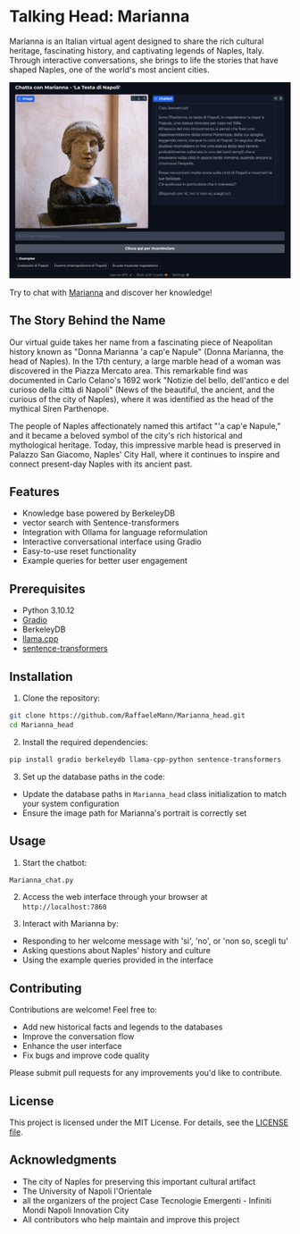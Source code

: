 # Talking Head: Marianna

Marianna is an Italian virtual agent designed to share the rich cultural heritage, fascinating history, and captivating legends of Naples, Italy. Through interactive conversations, she brings to life the stories that have shaped Naples, one of the world's most ancient cities.

<img src="Testa_di_Marianna/app_images/Schermata_marianna.png" alt="Chat con Marianna - La Testa di Napoli"/>

Try to chat with [Marianna](https://huggingface.co/spaces/HipFil98/Testa_di_Marianna) and discover her knowledge!

## The Story Behind the Name

Our virtual guide takes her name from a fascinating piece of Neapolitan history known as "Donna Marianna 'a cap'e Napule" (Donna Marianna, the head of Naples). In the 17th century, a large marble head of a woman was discovered in the Piazza Mercato area. This remarkable find was documented in Carlo Celano's 1692 work "Notizie del bello, dell'antico e del curioso della città di Napoli" (News of the beautiful, the ancient, and the curious of the city of Naples), where it was identified as the head of the mythical Siren Parthenope.

The people of Naples affectionately named this artifact "'a cap'e Napule," and it became a beloved symbol of the city's rich historical and mythological heritage. Today, this impressive marble head is preserved in Palazzo San Giacomo, Naples' City Hall, where it continues to inspire and connect present-day Naples with its ancient past.

## Features

- Knowledge base powered by BerkeleyDB
- vector search with Sentence-transformers 
- Integration with Ollama for language reformulation
- Interactive conversational interface using Gradio
- Easy-to-use reset functionality
- Example queries for better user engagement

## Prerequisites

- Python 3.10.12
- [Gradio](https://www.gradio.app/)
- BerkeleyDB
- [llama.cpp](https://github.com/ggml-org/llama.cpp)
- [sentence-transformers](https://sbert.net/)

## Installation

1. Clone the repository:
```bash
git clone https://github.com/RaffaeleMann/Marianna_head.git
cd Marianna_head
```

2. Install the required dependencies:
```bash
pip install gradio berkeleydb llama-cpp-python sentence-transformers
```

3. Set up the database paths in the code:
- Update the database paths in `Marianna_head` class initialization to match your system configuration
- Ensure the image path for Marianna's portrait is correctly set

## Usage

1. Start the chatbot:
```bash
Marianna_chat.py
```

2. Access the web interface through your browser at `http://localhost:7860`

3. Interact with Marianna by:
- Responding to her welcome message with 'sì', 'no', or 'non so, scegli tu'
- Asking questions about Naples' history and culture
- Using the example queries provided in the interface


## Contributing

Contributions are welcome! Feel free to:
- Add new historical facts and legends to the databases
- Improve the conversation flow
- Enhance the user interface
- Fix bugs and improve code quality

Please submit pull requests for any improvements you'd like to contribute.

## License

This project is licensed under the MIT License. For details, see the [LICENSE file](https://github.com/RaffaeleMann/Marianna_head/blob/main/LICENSE).

## Acknowledgments

- The city of Naples for preserving this important cultural artifact
- The University of Napoli l'Orientale
- all the organizers of the project Case Tecnologie Emergenti - Infiniti Mondi Napoli Innovation City
- All contributors who help maintain and improve this project
